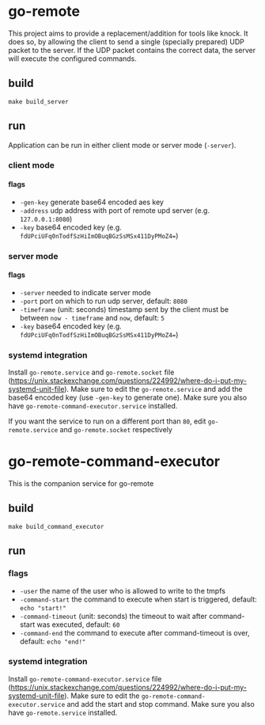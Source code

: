 # go-remote
This project aims to provide a replacement/addition for tools like knock.
It does so, by allowing the client to send a single (specially prepared) UDP packet to the server.
If the UDP packet contains the correct data, the server will execute the configured commands.

## build
```
make build_server
```

## run
Application can be run in either client mode or server mode (`-server`).

### client mode
#### flags
- `-gen-key` generate base64 encoded aes key
- `-address` udp address with port of remote upd server (e.g. `127.0.0.1:8080`)
- `-key` base64 encoded key (e.g. `fdUPciUFq0nTodfSzHiImOBuqBGzSsMSx411DyPMoZ4=`)

### server mode
#### flags
- `-server` needed to indicate server mode
- `-port` port on which to run udp server, default: `8080`
- `-timeframe` (unit: seconds) timestamp sent by the client must be between `now - timeframe` and `now`, default: `5`
- `-key` base64 encoded key (e.g. `fdUPciUFq0nTodfSzHiImOBuqBGzSsMSx411DyPMoZ4=`)

### systemd integration
Install `go-remote.service` and `go-remote.socket` file (https://unix.stackexchange.com/questions/224992/where-do-i-put-my-systemd-unit-file).
Make sure to edit the `go-remote.service` and add the base64 encoded key (use `-gen-key` to generate one).
Make sure you also have `go-remote-command-executor.service` installed.

If you want the service to run on a different port than `80`, edit `go-remote.service` and `go-remote.socket` respectively

# go-remote-command-executor
This is the companion service for go-remote

## build
```
make build_command_executor
```

## run
### flags
- `-user` the name of the user who is allowed to write to the tmpfs
- `-command-start` the command to execute when start is triggered, default: `echo "start!"`
- `-command-timeout` (unit: seconds) the timeout to wait after command-start was executed, default: `60`
- `-command-end` the command to execute after command-timeout is over, default: `echo "end!"`

### systemd integration
Install `go-remote-command-executor.service` file (https://unix.stackexchange.com/questions/224992/where-do-i-put-my-systemd-unit-file).
Make sure to edit the `go-remote-command-executor.service` and add the start and stop command.
Make sure you also have `go-remote.service` installed.
